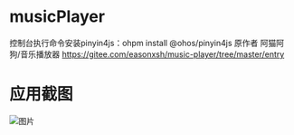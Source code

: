 # musicPlayer
控制台执行命令安装pinyin4js：ohpm install @ohos/pinyin4js
原作者 阿猫阿狗/音乐播放器  https://gitee.com/easonxsh/music-player/tree/master/entry
# 应用截图
![图片](https://github.com/user-attachments/assets/0a5c5173-1a1c-4de2-86be-595afeeb2160)
